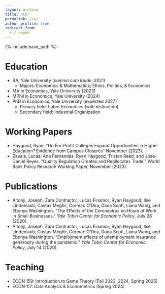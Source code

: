 ```yaml
---
layout: archive
title: "CV"
permalink: /cv/
author_profile: true
redirect_from:
  - /resume
---
```


{% include base_path %}

Education
======
* BA, Yale University (*summa cum laude*; 2021)
  * Majors: Economics & Mathematics; Ethics, Politics, & Economics
* MA in Economics, Yale University (2023)
* MPhil in Economics, Yale University (2024)
* PhD in Economics, Yale University (expected 2027)
  * Primary field: Labor Economics (with distinction)
  * Secondary field: Industrial Organization

Working Papers
======
* Haygood, Ryan. "Do For-Profit Colleges Expand Opportunities in Higher Education? Evidence from Campus Closures" November (2023).
* Zavala, Lucas, Ana Fernandes, Ryan Haygood, Tristan Reed, and Jose-Daniel Reyes. "Quality Regulation Creates and Reallocates Trade." World Bank Policy Research Working Paper, November (2023).

Publications
======
* Altonji, Joseph, Zara Contractor, Lucas Finamor, Ryan Haygood, Ilse Lindenlaub, Costas Meghir, Cormac O’Dea, Dana Scott, Liana Wang, and Ebonya Washington. "The Effects of the Coronavirus on Hours of Work in Small Businesses." *Yale Tobin Center for Economic Policy*, July 28 (2020).
* Altonji, Joseph, Zara Contractor, Lucas Finamor, Ryan Haygood, Ilse Lindenlaub, Costas Meghir, Cormac O’Dea, Dana Scott, Liana Wang, and Ebonya Washington. "Employment effects of unemployment insurance generosity during the pandemic." *Yale Tobin Center for Economic Policy*, July 14 (2020).

Teaching
======
* ECON 159: Introduction to Game Theory (Fall 2023, 2024, Spring 2025)
* ECON 117: Data Analysis & Econometrics (Spring 2024)
